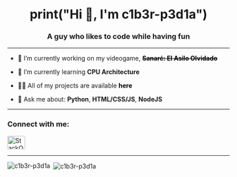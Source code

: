 <h1 align="center">print("Hi 👋, I'm <b>c1b3r-p3d1a</b>")</h1>
<h3 align="center">A guy who likes to code while having fun</h3>

--------------------------

- 🔭 I’m currently working on my videogame, <a href="#" style="text-decoration: none; cursor: pointer; color:#000000" target="_blank"><b>~~Sanaré: El Asilo Olvidado~~</b></a>

- 🌱 I’m currently learning **CPU Architecture**

- 👨‍💻 All of my projects are available <a href="https://github.com/c1b3r-p3d1a?tab=repositories" style="text-decoration: none; cursor: pointer; color:#000000" target="_blank"><b>here</b></a>

- 💬 Ask me about: **Python**, **HTML/CSS/JS**, **NodeJS**

--------------------------

<h3 align="left"><b>Connect with me:</b></h3>
<p align="left">
<a href="https://stackoverflow.com/users/21134869" target="_blank"><img align="center" src="https://raw.githubusercontent.com/rahuldkjain/github-profile-readme-generator/master/src/images/icons/Social/stack-overflow.svg" alt="StackOverflow Icon" height="30" width="40" /></a>
</p>

--------------------------

<p><img align="left" src="https://github-readme-stats.vercel.app/api/top-langs?username=c1b3r-p3d1a&show_icons=true&locale=en" alt="c1b3r-p3d1a" /></p>

<p>&nbsp;<img align="center" src="https://github-readme-stats.vercel.app/api?username=c1b3r-p3d1a&show_icons=true&locale=en" alt="c1b3r-p3d1a" /></p>
